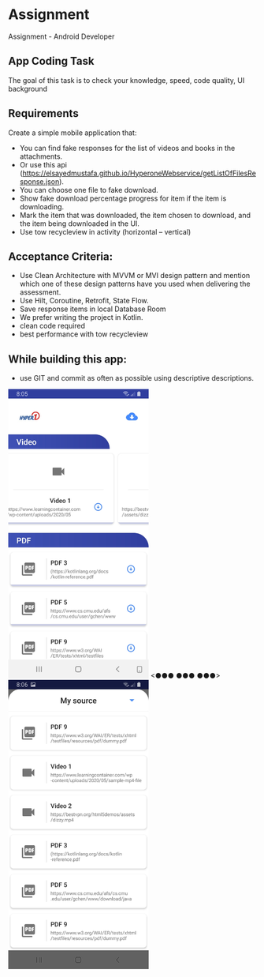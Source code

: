 # Assignment
Assignment - Android Developer

## App Coding Task
The goal of this task is to check your knowledge, speed, code quality, UI background

## Requirements
Create a simple mobile application that:
*	You can find fake responses for the list of videos and books in the attachments.
*	Or use this api (https://elsayedmustafa.github.io/HyperoneWebservice/getListOfFilesResponse.json).
*	You can choose one file to fake download.
*	Show fake download percentage progress for item if the item is downloading.
*	Mark the item that was downloaded, the item chosen to download, and the item being downloaded in the UI.
*	Use tow recycleview in activity (horizontal – vertical)

## Acceptance Criteria:
*	Use Clean Architecture with MVVM or MVI design pattern and mention which one of these design patterns have you used when delivering the assessment.
*	Use Hilt, Coroutine, Retrofit, State Flow.
*	Save response items in local Database Room
*	We prefer writing the project in Kotlin.
*	clean code required
*	best performance with tow recycleview

## While building this app:
*	use GIT and commit as often as possible using descriptive descriptions.

<img src="https://github.com/abdelaz9z/Assignment/blob/master/home_page.jpeg" width=285> <●●● ●●● ●●●> <img src="https://github.com/abdelaz9z/Assignment/blob/master/my_sources.jpeg" width=285>
